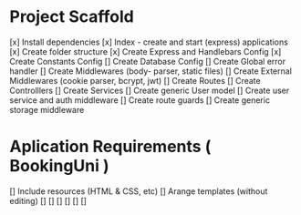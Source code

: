 # Project Scaffold

[x] Install dependencies
[x] Index - create and start (express) applications
[x] Create folder structure
[x] Create Express and Handlebars Config
[x] Create Constants Config
[] Create Database Config
[] Create Global error handler
[] Create Middlewares (body- parser, static files)
[] Create External Middlewares (cookie parser, bcrypt, jwt)
[] Create Routes
[] Create Controlllers
[] Create Services
[] Create generic User model
[] Create user service and auth middleware
[] Create route guards
[] Create generic storage middleware

# Aplication Requirements ( BookingUni )

[] Include resources (HTML & CSS, etc)
[] Arange templates (without editing)
[] 
[] 
[] 
[] 
[] 
[] 